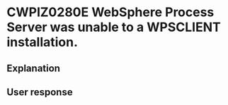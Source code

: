 # CWPIZ0280E WebSphere Process Server was unable to a WPSCLIENT installation.

## Explanation

## User response